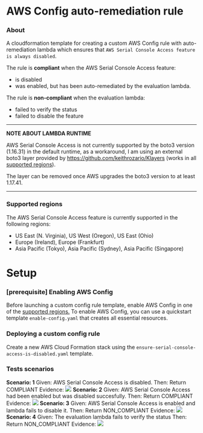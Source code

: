 # AWS Config auto-remediation rule

### About
  A cloudformation template for creating a custom AWS Config rule with auto-remediation lambda which ensures that `AWS Serial Console Access feature is always disabled`.
  
The rule is **compliant** when the AWS Serial Console Access feature:
- is disabled
- was enabled, but has been auto-remediated by the evaluation lambda.

The rule is **non-compliant** when the evaluation lambda:
- failed to verify the status
- failed to disable the feature

---
**NOTE ABOUT LAMBDA RUNTIME**

AWS Serial Console Access is not currently supported by the boto3 version (1.16.31) in the default runtime, as a workaround, I am using an external boto3 layer provided by https://github.com/keithrozario/Klayers (works in all [supported regions](#supported-regions)).

The layer can be removed once AWS upgrades the boto3 version to at least 1.17.41.

---

### Supported regions
The AWS Serial Console Access feature is currently supported in the following regions: 
- US East (N. Virginia), US West (Oregon), US East (Ohio)
- Europe (Ireland), Europe (Frankfurt)
- Asia Pacific (Tokyo), Asia Pacific (Sydney), Asia Pacific (Singapore)

# Setup


### [prerequisite] Enabling AWS Config
Before launching a custom config rule template, enable AWS Config in one of the [supported regions.](#supported-regions)
To enable AWS Config, you can use a quickstart template `enable-config.yaml` that creates all essential resources. 

### Deploying a custom config rule
Create a new AWS Cloud Formation stack using the `ensure-serial-console-access-is-disabled.yaml` template. 

### Tests scenarios

  **Scenario: 1**
     Given: AWS Serial Console Access is disabled.
     Then: Return COMPLIANT
     Evidence: 
![](image.png)
  **Scenario: 2**
     Given: AWS Serial Console Access had been enabled but was disabled succesfully. 
     Then: Return COMPLIANT
     Evidence: 
![](image.png)
  **Scenario: 3**
     Given: AWS Serial Console Access is enabled and lambda fails to disable it.
     Then: Return NON_COMPLIANT
     Evidence: 
![](image.png)
  **Scenario: 4**
    Given: The evaluation lambda fails to verify the status
     Then: Return NON_COMPLIANT
     Evidence: 
![](image.png)
